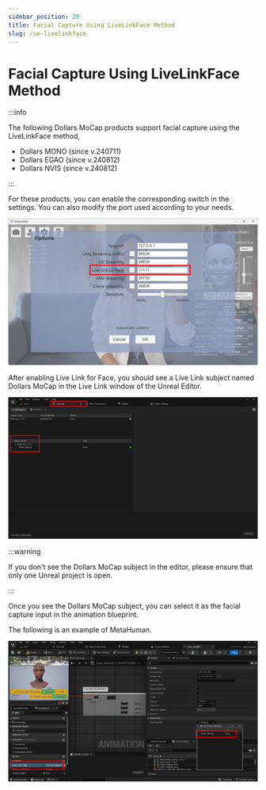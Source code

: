 ```yaml
---
sidebar_position: 20
title: Facial Capture Using LiveLinkFace Method
slug: /ue-livelinkface
---
```


# Facial Capture Using LiveLinkFace Method
:::info

The following Dollars MoCap products support facial capture using the LiveLinkFace method,

- Dollars MONO (since v.240711)
- Dollars EGAO (since v.240812)
- Dollars NVIS (since v.240812)

:::

For these products, you can enable the corresponding switch in the settings. You can also modify the port used according to your needs.

![](../../img/2024_08_13_18_50_08-Dollars_EGAO.png)

After enabling Live Link for Face, you should see a Live Link subject named Dollars MoCap in the Live Link window of the Unreal Editor.

![](../../img/2024_08_13_18_55_36.png)

:::warning

If you don't see the Dollars MoCap subject in the editor, please ensure that only one Unreal project is open.

:::

Once you see the Dollars MoCap subject, you can select it as the facial capture input in the animation blueprint.

The following is an example of MetaHuman.

![](../../img/2024_08_13_18_56_11.png)
